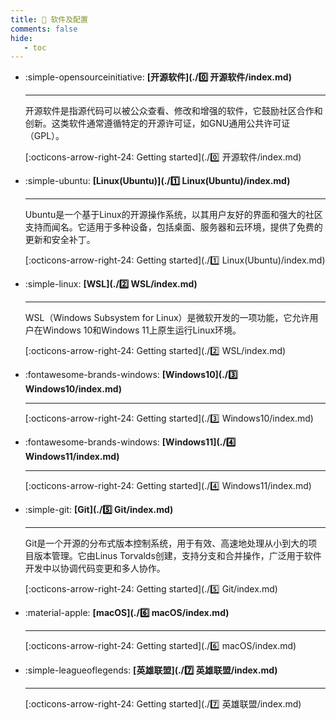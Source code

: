 ```yaml
---
title: 🎀 软件及配置
comments: false
hide:
   - toc
---
```


<div class="grid cards index-info" markdown>

-   :simple-opensourceinitiative:  __[开源软件](./0️⃣ 开源软件/index.md)__

	---

	

	开源软件是指源代码可以被公众查看、修改和增强的软件，它鼓励社区合作和创新。这类软件通常遵循特定的开源许可证，如GNU通用公共许可证（GPL）。

	[:octicons-arrow-right-24: Getting started](./0️⃣ 开源软件/index.md)

-   :simple-ubuntu:  __[Linux(Ubuntu)](./1️⃣ Linux(Ubuntu)/index.md)__

	---

	

	Ubuntu是一个基于Linux的开源操作系统，以其用户友好的界面和强大的社区支持而闻名。它适用于多种设备，包括桌面、服务器和云环境，提供了免费的更新和安全补丁。

	[:octicons-arrow-right-24: Getting started](./1️⃣ Linux(Ubuntu)/index.md)

-   :simple-linux:  __[WSL](./2️⃣ WSL/index.md)__

	---

	

	WSL（Windows Subsystem for Linux）是微软开发的一项功能，它允许用户在Windows 10和Windows 11上原生运行Linux环境。

	[:octicons-arrow-right-24: Getting started](./2️⃣ WSL/index.md)

-   :fontawesome-brands-windows:  __[Windows10](./3️⃣ Windows10/index.md)__

	---

	

	

	[:octicons-arrow-right-24: Getting started](./3️⃣ Windows10/index.md)

-   :fontawesome-brands-windows:  __[Windows11](./4️⃣ Windows11/index.md)__

	---

	

	

	[:octicons-arrow-right-24: Getting started](./4️⃣ Windows11/index.md)

-   :simple-git:  __[Git](./5️⃣ Git/index.md)__

	---

	

	Git是一个开源的分布式版本控制系统，用于有效、高速地处理从小到大的项目版本管理。它由Linus Torvalds创建，支持分支和合并操作，广泛用于软件开发中以协调代码变更和多人协作。

	[:octicons-arrow-right-24: Getting started](./5️⃣ Git/index.md)

-   :material-apple:  __[macOS](./6️⃣ macOS/index.md)__

	---

	

	

	[:octicons-arrow-right-24: Getting started](./6️⃣ macOS/index.md)

-   :simple-leagueoflegends:  __[英雄联盟](./7️⃣ 英雄联盟/index.md)__

	---

	

	

	[:octicons-arrow-right-24: Getting started](./7️⃣ 英雄联盟/index.md)

</div>